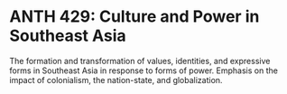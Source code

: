 # ANTH 429: Culture and Power in Southeast Asia

The formation and transformation of values, identities, and expressive forms in Southeast Asia in response to forms of power. Emphasis on the impact of colonialism, the nation-state, and globalization.